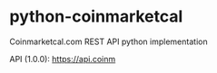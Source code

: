 # python-coinmarketcal
Coinmarketcal.com REST API python implementation

API (1.0.0): https://api.coinm